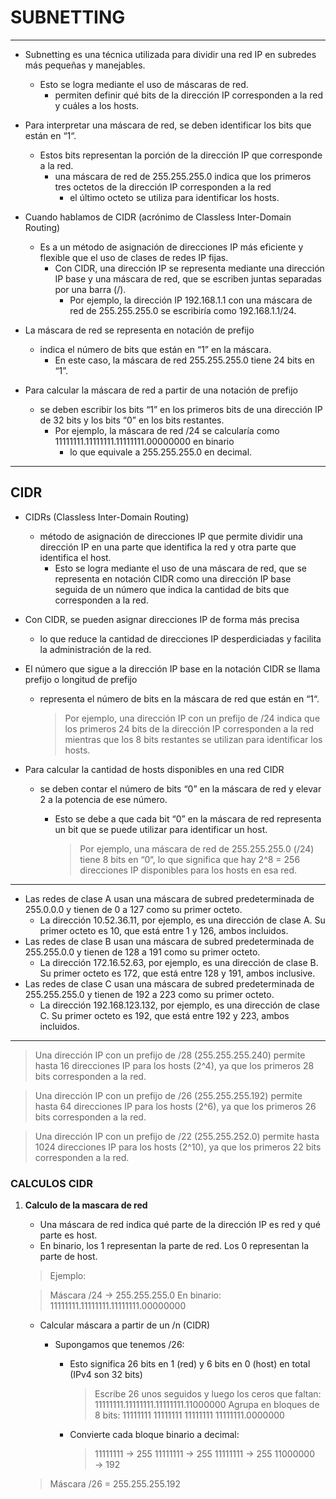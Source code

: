 # SUBNETTING

---

- Subnetting es una técnica utilizada para dividir una red IP en subredes más pequeñas y manejables. 
    - Esto se logra mediante el uso de máscaras de red. 
        - permiten definir qué bits de la dirección IP corresponden a la red y cuáles a los hosts.

- Para interpretar una máscara de red, se deben identificar los bits que están en “1“. 
    - Estos bits representan la porción de la dirección IP que corresponde a la red. 
        - una máscara de red de 255.255.255.0 indica que los primeros tres octetos de la dirección IP corresponden a la red 
            - el último octeto se utiliza para identificar los hosts.

- Cuando hablamos de CIDR (acrónimo de Classless Inter-Domain Routing)
    - Es a un método de asignación de direcciones IP más eficiente y flexible que el uso de clases de redes IP fijas.
        - Con CIDR, una dirección IP se representa mediante una dirección IP base y una máscara de red, que se escriben juntas separadas por una barra (/).
            - Por ejemplo, la dirección IP 192.168.1.1 con una máscara de red de 255.255.255.0 se escribiría como 192.168.1.1/24.

- La máscara de red se representa en notación de prefijo 
    - indica el número de bits que están en “1” en la máscara. 
        - En este caso, la máscara de red 255.255.255.0 tiene 24 bits en “1”.

- Para calcular la máscara de red a partir de una notación de prefijo
    - se deben escribir los bits “1” en los primeros bits de una dirección IP de 32 bits y los bits “0” en los bits restantes. 
        - Por ejemplo, la máscara de red /24 se calcularía como 11111111.11111111.11111111.00000000 en binario
            - lo que equivale a 255.255.255.0 en decimal.

---

## CIDR

- CIDRs (Classless Inter-Domain Routing) 
    - método de asignación de direcciones IP que permite dividir una dirección IP en una parte que identifica la red y otra parte que identifica el host. 
        - Esto se logra mediante el uso de una máscara de red, que se representa en notación CIDR como una dirección IP base seguida de un número que indica la cantidad de bits que corresponden a la red.

- Con CIDR, se pueden asignar direcciones IP de forma más precisa
    - lo que reduce la cantidad de direcciones IP desperdiciadas y facilita la administración de la red.

- El número que sigue a la dirección IP base en la notación CIDR se llama prefijo o longitud de prefijo 
    - representa el número de bits en la máscara de red que están en “1“.

        > Por ejemplo, una dirección IP con un prefijo de /24 indica que los primeros 24 bits de la dirección IP corresponden a la red 
        > mientras que los 8 bits restantes se utilizan para identificar los hosts.

- Para calcular la cantidad de hosts disponibles en una red CIDR 
    - se deben contar el número de bits “0” en la máscara de red y elevar 2 a la potencia de ese número. 
        - Esto se debe a que cada bit “0” en la máscara de red representa un bit que se puede utilizar para identificar un host.

            > Por ejemplo, una máscara de red de 255.255.255.0 (/24) tiene 8 bits en “0“, lo que significa que hay 2^8 = 256 direcciones IP disponibles para los hosts en esa red.

---
- Las redes de clase A usan una máscara de subred predeterminada de 255.0.0.0 y tienen de 0 a 127 como su primer octeto. 
    - La dirección 10.52.36.11, por ejemplo, es una dirección de clase A. Su primer octeto es 10, que está entre 1 y 126, ambos incluidos.
- Las redes de clase B usan una máscara de subred predeterminada de 255.255.0.0 y tienen de 128 a 191 como su primer octeto. 
    - La dirección 172.16.52.63, por ejemplo, es una dirección de clase B. Su primer octeto es 172, que está entre 128 y 191, ambos inclusive.
- Las redes de clase C usan una máscara de subred predeterminada de 255.255.255.0 y tienen de 192 a 223 como su primer octeto. 
    - La dirección 192.168.123.132, por ejemplo, es una dirección de clase C. Su primer octeto es 192, que está entre 192 y 223, ambos incluidos.
---

> Una dirección IP con un prefijo de /28 (255.255.255.240) permite hasta 16 direcciones IP para los hosts (2^4), ya que los primeros 28 bits corresponden a la red.

> Una dirección IP con un prefijo de /26 (255.255.255.192) permite hasta 64 direcciones IP para los hosts (2^6), ya que los primeros 26 bits corresponden a la red.

> Una dirección IP con un prefijo de /22 (255.255.252.0) permite hasta 1024 direcciones IP para los hosts (2^10), ya que los primeros 22 bits corresponden a la red.

### CALCULOS CIDR

1. **Calculo de la mascara de red**
    - Una máscara de red indica qué parte de la dirección IP es red y qué parte es host.
    - En binario, los 1 representan la parte de red. Los 0 representan la parte de host.

    > Ejemplo:

    >Máscara /24  →  255.255.255.0
    >En binario:  11111111.11111111.11111111.00000000

    - Calcular máscara a partir de un /n (CIDR)

        - Supongamos que tenemos /26:
            - Esto significa 26 bits en 1 (red) y 6 bits en 0 (host) en total (IPv4 son 32 bits)
                > Escribe 26 unos seguidos y luego los ceros que faltan:
                > 11111111.11111111.11111111.11000000
                > Agrupa en bloques de 8 bits:
                > 11111111  11111111  11111111  11111111.0000000 
                
            - Convierte cada bloque binario a decimal:
                > 11111111 → 255 
                > 11111111 → 255 
                > 11111111 → 255 
                > 11000000 → 192

    > Máscara /26 = 255.255.255.192







